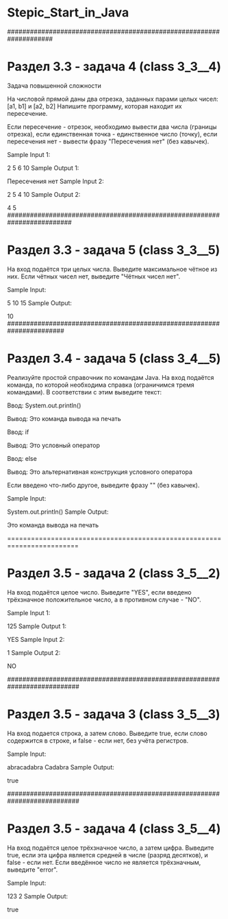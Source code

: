 # Stepic_Start_in_Java
####################################################################
# Раздел 3.3 - задача 4 (class 3_3__4)
Задача повышенной сложности

На числовой прямой даны два отрезка, заданных парами целых чисел: [a1, b1] и [a2, b2] Напишите программу, которая находит их пересечение.

Если пересечение - отрезок, необходимо вывести два числа (границы отрезка), если единственная точка - единственное число (точку), если пересечения нет - вывести фразу "Пересечения нет" (без кавычек). 

Sample Input 1:

2 5
6 10
Sample Output 1:

Пересечения нет
Sample Input 2:

2 5
4 10
Sample Output 2:

4 5
#########################################################################
# Раздел 3.3 - задача 5 (class 3_3__5)
На вход подаётся три целых числа. Выведите максимальное чётное из них. Если чётных чисел нет, выведите "Чётных чисел нет".

Sample Input:

5 10 15
Sample Output:

10
#######################################################################
# Раздел 3.4 - задача 5 (class 3_4__5)
Реализуйте простой справочник по командам Java. На вход подаётся команда, по которой необходима справка (ограничимся тремя командами). В соответствии с этим выведите текст:

Ввод: System.out.println()

Вывод: Это команда вывода на печать

Ввод: if

Вывод: Это условный оператор

Ввод: else

Вывод: Это альтернативная конструкция условного оператора



Если введено что-либо другое, выведите фразу "" (без кавычек).

Sample Input:

System.out.println()
Sample Output:

Это команда вывода на печать

========================================================================
# Раздел 3.5 - задача 2 (class 3_5__2)
На вход подаётся  целое число. Выведите "YES", если введено трёхзначное положительное число, а в противном случае - "NO".

Sample Input 1:

125
Sample Output 1:

YES
Sample Input 2:

1
Sample Output 2:

NO

###########################################################################

# Раздел 3.5 - задача 3 (class 3_5__3)

На вход подается строка, а затем слово. Выведите true, если слово содержится в строке, и false - если нет, без учёта регистров.

Sample Input:

abracadabra
Cadabra
Sample Output:

true

###########################################################################

# Раздел 3.5 - задача 4 (class 3_5__4)
На вход подаётся целое трёхзначное число, а затем цифра. Выведите true, если эта цифра является средней в числе (разряд десятков), и false - если нет. Если введённое число не является трёхзначным, выведите "error".

Sample Input:

123 2
Sample Output:

true